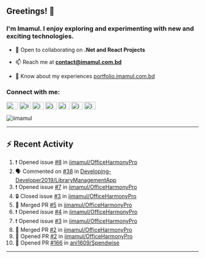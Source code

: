 ## Greetings! 👋
### I'm Imamul. I enjoy exploring and experimenting with new and exciting technologies.

- 🔭 Open to collaborating on **.Net and React Projects**

- 📫 Reach me at **<contact@imamul.com.bd>**

- 📄 Know about my experiences [portfolio.imamul.com.bd](https://portfolio.imamul.com.bd)


### Connect with me:
<p align="left">
<a href="https://dev.to/miin" target="blank"><img align="center" src="https://raw.githubusercontent.com/rahuldkjain/github-profile-readme-generator/master/src/images/icons/Social/devto.svg" alt="miin" height="20" width="30" /></a>
<a href="https://twitter.com/iinayeem" target="blank"><img align="center" src="https://raw.githubusercontent.com/rahuldkjain/github-profile-readme-generator/master/src/images/icons/Social/twitter.svg" alt="iinayeem" height="20" width="30" /></a>
<a href="https://linkedin.com/in/imamulislam" target="blank"><img align="center" src="https://raw.githubusercontent.com/rahuldkjain/github-profile-readme-generator/master/src/images/icons/Social/linked-in-alt.svg" alt="imamulislam" height="20" width="30" /></a>
<a href="https://fb.com/imamulislamnayeem" target="blank"><img align="center" src="https://raw.githubusercontent.com/rahuldkjain/github-profile-readme-generator/master/src/images/icons/Social/facebook.svg" alt="imamulislamnayeem" height="20" width="30" /></a>
<a href="https://www.youtube.com/@imamulislamnayeem" target="blank"><img align="center" src="https://raw.githubusercontent.com/rahuldkjain/github-profile-readme-generator/master/src/images/icons/Social/youtube.svg" alt="imamulislamnayeem" height="20" width="30" /></a>
<a href="https://www.hackerrank.com/imamul_islam_dev" target="blank"><img align="center" src="https://raw.githubusercontent.com/rahuldkjain/github-profile-readme-generator/master/src/images/icons/Social/hackerrank.svg" alt="imamul_islam_dev" height="20" width="30" /></a>
<a href="https://www.leetcode.com/imamulislam" target="blank"><img align="center" src="https://raw.githubusercontent.com/rahuldkjain/github-profile-readme-generator/master/src/images/icons/Social/leet-code.svg" alt="imamulislam" height="20" width="30" /></a>
</p>

<p align="left"> <img src="https://komarev.com/ghpvc/?username=iimamul&label=Profile%20views&color=0e75b6&style=flat" alt="iimamul" /> </p>

---

## :zap: Recent Activity

<!--START_SECTION:activity-->
1. ❗ Opened issue [#8](https://github.com/iimamul/OfficeHarmonyPro/issues/8) in [iimamul/OfficeHarmonyPro](https://github.com/iimamul/OfficeHarmonyPro)
2. 🗣 Commented on [#38](https://github.com/Developing-Developer2019/LibraryManagementApp/issues/38#issuecomment-1849950037) in [Developing-Developer2019/LibraryManagementApp](https://github.com/Developing-Developer2019/LibraryManagementApp)
3. ❗ Opened issue [#7](https://github.com/iimamul/OfficeHarmonyPro/issues/7) in [iimamul/OfficeHarmonyPro](https://github.com/iimamul/OfficeHarmonyPro)
4. 🔒 Closed issue [#3](https://github.com/iimamul/OfficeHarmonyPro/issues/3) in [iimamul/OfficeHarmonyPro](https://github.com/iimamul/OfficeHarmonyPro)
5. 🎉 Merged PR [#5](https://github.com/iimamul/OfficeHarmonyPro/pull/5) in [iimamul/OfficeHarmonyPro](https://github.com/iimamul/OfficeHarmonyPro)
6. ❗ Opened issue [#4](https://github.com/iimamul/OfficeHarmonyPro/issues/4) in [iimamul/OfficeHarmonyPro](https://github.com/iimamul/OfficeHarmonyPro)
7. ❗ Opened issue [#3](https://github.com/iimamul/OfficeHarmonyPro/issues/3) in [iimamul/OfficeHarmonyPro](https://github.com/iimamul/OfficeHarmonyPro)
8. 🎉 Merged PR [#2](https://github.com/iimamul/OfficeHarmonyPro/pull/2) in [iimamul/OfficeHarmonyPro](https://github.com/iimamul/OfficeHarmonyPro)
9. 💪 Opened PR [#2](https://github.com/iimamul/OfficeHarmonyPro/pull/2) in [iimamul/OfficeHarmonyPro](https://github.com/iimamul/OfficeHarmonyPro)
10. 💪 Opened PR [#166](https://github.com/ani1609/Spendwise/pull/166) in [ani1609/Spendwise](https://github.com/ani1609/Spendwise)
<!--END_SECTION:activity-->
---

<!--<p><img align="center" src="https://github-readme-stats.vercel.app/api/top-langs?username=iimamul&show_icons=true&locale=en&layout=compact" alt="iimamul" /></p>--!>
